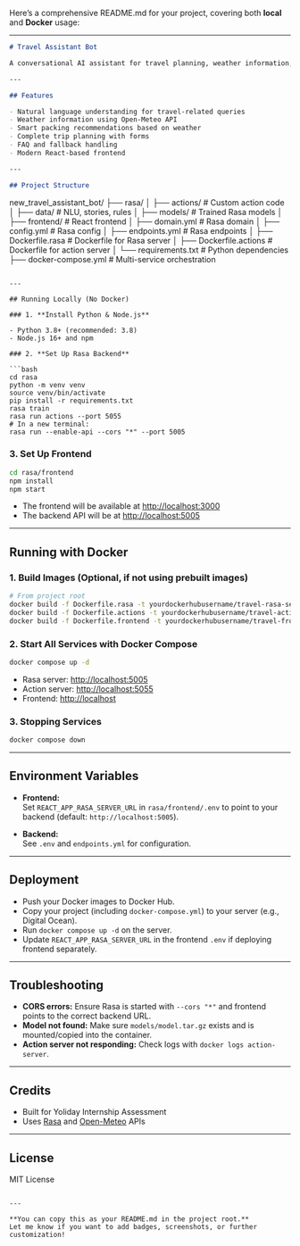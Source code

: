 Here’s a comprehensive README.md for your project, covering both **local** and **Docker** usage:

---

```markdown
# Travel Assistant Bot

A conversational AI assistant for travel planning, weather information, and smart packing suggestions, built with Rasa and React.

---

## Features

- Natural language understanding for travel-related queries
- Weather information using Open-Meteo API
- Smart packing recommendations based on weather
- Complete trip planning with forms
- FAQ and fallback handling
- Modern React-based frontend

---

## Project Structure

```
new_travel_assistant_bot/
├── rasa/
│   ├── actions/              # Custom action code
│   ├── data/                 # NLU, stories, rules
│   ├── models/               # Trained Rasa models
│   ├── frontend/             # React frontend
│   ├── domain.yml            # Rasa domain
│   ├── config.yml            # Rasa config
│   ├── endpoints.yml         # Rasa endpoints
│   ├── Dockerfile.rasa       # Dockerfile for Rasa server
│   ├── Dockerfile.actions    # Dockerfile for action server
│   └── requirements.txt      # Python dependencies
├── docker-compose.yml        # Multi-service orchestration
```

---

## Running Locally (No Docker)

### 1. **Install Python & Node.js**

- Python 3.8+ (recommended: 3.8)
- Node.js 16+ and npm

### 2. **Set Up Rasa Backend**

```bash
cd rasa
python -m venv venv
source venv/bin/activate
pip install -r requirements.txt
rasa train
rasa run actions --port 5055
# In a new terminal:
rasa run --enable-api --cors "*" --port 5005
```

### 3. **Set Up Frontend**

```bash
cd rasa/frontend
npm install
npm start
```

- The frontend will be available at [http://localhost:3000](http://localhost:3000)
- The backend API will be at [http://localhost:5005](http://localhost:5005)

---

## Running with Docker

### 1. **Build Images (Optional, if not using prebuilt images)**

```bash
# From project root
docker build -f Dockerfile.rasa -t yourdockerhubusername/travel-rasa-server:latest ./rasa
docker build -f Dockerfile.actions -t yourdockerhubusername/travel-action-server:latest ./rasa
docker build -f Dockerfile.frontend -t yourdockerhubusername/travel-frontend:latest ./rasa/frontend
```

### 2. **Start All Services with Docker Compose**

```bash
docker compose up -d
```

- Rasa server: [http://localhost:5005](http://localhost:5005)
- Action server: [http://localhost:5055](http://localhost:5055)
- Frontend: [http://localhost](http://localhost)

### 3. **Stopping Services**

```bash
docker compose down
```

---

## Environment Variables

- **Frontend:**  
  Set `REACT_APP_RASA_SERVER_URL` in `rasa/frontend/.env` to point to your backend (default: `http://localhost:5005`).

- **Backend:**  
  See `.env` and `endpoints.yml` for configuration.

---

## Deployment

- Push your Docker images to Docker Hub.
- Copy your project (including `docker-compose.yml`) to your server (e.g., Digital Ocean).
- Run `docker compose up -d` on the server.
- Update `REACT_APP_RASA_SERVER_URL` in the frontend `.env` if deploying frontend separately.

---

## Troubleshooting

- **CORS errors:** Ensure Rasa is started with `--cors "*"` and frontend points to the correct backend URL.
- **Model not found:** Make sure `models/model.tar.gz` exists and is mounted/copied into the container.
- **Action server not responding:** Check logs with `docker logs action-server`.

---

## Credits

- Built for Yoliday Internship Assessment
- Uses [Rasa](https://rasa.com/) and [Open-Meteo](https://open-meteo.com/) APIs

---

## License

MIT License

```

---

**You can copy this as your README.md in the project root.**  
Let me know if you want to add badges, screenshots, or further customization!